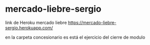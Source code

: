 # mercado-liebre-sergio
link de Heroku mercado liebre
https://mercado-liebre-sergio.herokuapp.com/

en la carpeta concesionario es está el ejercicio del cierre de modulo
